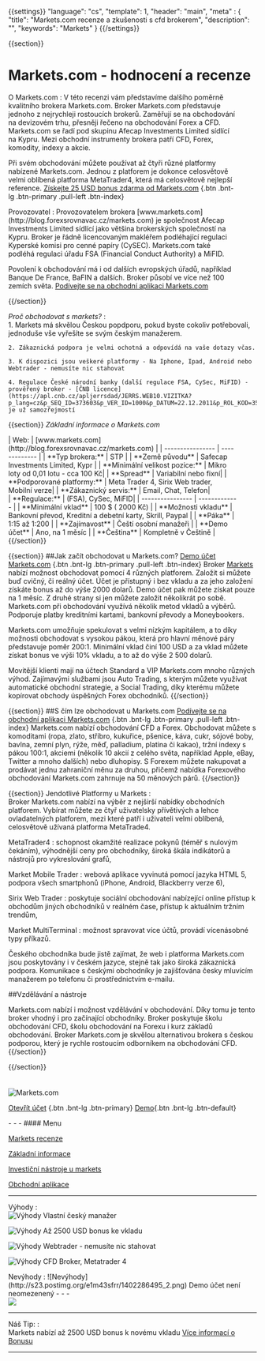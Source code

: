 {{settings}}
  "language": "cs",
  "template": 1,
  "header": "main",
  "meta" : {
    "title": "Markets.com recenze a zkušenosti s cfd brokerem",
    "description": "",
    "keywords": "Markets"
  }
{{/settings}}
<span itemprop="reviewRating" itemscope itemtype="http://schema.org/Rating">
  <meta itemprop="worstRating" content="1"/>
  <meta itemprop="ratingValue" content="85"/>
  <meta itemprop="bestRating" content="100"/>
</span>
<meta itemprop="itemreviewed" content="Markets.com">
<meta itemprop="author" content="ForexSrovnávač.cz">

<div class="row">
<div class="col-md-9" role="main" markdown="1">

{{section}}

# Markets.com - hodnocení a recenze
<div class="row" style="width:92%">
  <div class="col-md-6" markdown="1">
O Markets.com
:    
V této recenzi vám představíme dalšího poměrně kvalitního brokera Markets.com. Broker Markets.com představuje jednoho z nejrychleji rostoucích brokerů. Zaměřují se na obchodování na devizovém trhu, přesněji řečeno na obchodování Forex a CFD. Markets.com se řadí pod skupinu Afecap Investments Limited sídlící na Kypru. Mezi obchodní instrumenty brokera patří CFD, Forex, komodity, indexy a akcie. 

Při svém obchodování můžete používat až čtyři různé platformy nabízené Markets.com. Jednou z platforem je dokonce celosvětově velmi oblíbená platforma MetaTrader4, která má celosvětově nejlepší reference.
[Získejte 25 USD bonus zdarma od Markets.com](http://blog.forexsrovnavac.cz/markets.com "Registrace") {.btn .bnt-lg .btn-primary .pull-left .btn-index}
  

</div>
  <div class="col-md-6" markdown="1">
Provozovatel
:    
Provozovatelem brokera [www.markets.com](http://blog.forexsrovnavac.cz/markets.com) je společnost Afecap Investments Limited sídlící jako většina brokerských společností na Kypru. Broker je řádně licencovaným makléřem podléhající regulaci Kyperské komisi pro cenné papíry (CySEC). Markets.com také podléhá regulaci úřadu FSA (Financial Conduct Authority) a MiFID. 

Povolení k obchodování má i od dalších evropských úřadů, například Banque De France, BaFIN a dalších. Broker působí ve více než 100 zemích světa.
[Podívejte se na obchodní aplikaci Markets.com](http://blog.forexsrovnavac.cz/markets.com "Registrace")

</div>
</div>


{{/section}}


*Proč obchodovat s markets?*
:    
    1. Markets má skvělou Českou popdporu, pokud byste cokoliv potřebovali, jednoduše vše vyřešíte se svým českým manažerem. 

    2. Zákaznická podpora je velmi ochotná a odpovídá na vaše dotazy včas.
    
    3. K dispozici jsou veškeré platformy - Na Iphone, Ipad, Android nebo Webtrader - nemusíte nic stahovat

    4. Regulace České národní banky (další regulace FSA, CySec, MiFID) - prověřený broker - [ČNB licence](https://apl.cnb.cz/apljerrsdad/JERRS.WEB10.VIZITKA?p_lang=cz&p_SEQ_ID=373603&p_VER_ID=1000&p_DATUM=22.12.2011&p_ROL_KOD=35) je už samozřejmostí

{{section}}
*Základní informace o Markets.com*
<div class="row" style="width:92%">
  <div class="col-md-6" markdown="1">
| Web:     |   [www.markets.com](http://blog.forexsrovnavac.cz/markets.com) |
| ---------------- | ------------- |
| **Typ brokera:**   | STP  |
| **Země původu**   | Safecap Investments Limited, Kypr  |
| **Minimální velikost pozice:** | Mikro loty od 0,01 lotu - cca 100 Kč|
| **Spread** | Variabilní nebo fixní|
| **Podporované platformy:**  | Meta Trader 4, Sirix Web trader, Mobilní verze|
| **Zákaznický servis:**  | Email, Chat, Telefon|
  </div>
  <div class="col-md-6" markdown="1">
| **Regulace:**  | (FSA), CySec, MiFID|
| ---------------- | ------------- |
| **Minimální vklad**  | 100 $ ( 2000 Kč) |
| **Možnosti vkladu**  | Bankovní převod, Kreditní a debetní karty, Skrill, Paypal |
| **Páka**  |  1:15 až 1:200 |
| **Zajímavost**  | Čeští osobní manažeři |
| **Demo účet**  | Ano, na 1 měsíc |
| **Čeština**  | Kompletně v Češtině |

</div>
</div>
{{/section}}

{{section}}
##Jak začít obchodovat u Markets.com?
[Demo účet Markets.com](http://blog.forexsrovnavac.cz/markets.com "Registrace") {.btn .bnt-lg .btn-primary .pull-left .btn-index}
Broker [Markets](http://blog.forexsrovnavac.cz/markets.com) nabízí možnost obchodovat pomocí 4 různých platforem. Založit si můžete buď cvičný, či reálný účet. Účet je přístupný i bez vkladu a za jeho založení získáte bonus až do výše 2000 dolarů. Demo účet pak můžete získat pouze na 1 měsíc. Z druhé strany si jen můžete založit několikrát po sobě. Markets.com při obchodování využívá několik metod vkladů a výběrů. Podporuje platby kreditními kartami, bankovní převody a Moneybookers. 

Markets.com umožňuje spekulovat s velmi nízkým kapitálem, a to díky možnosti obchodovat s vysokou pákou, která pro hlavní měnové páry představuje poměr 200:1. Minimální vklad činí 100 USD a za vklad můžete získat bonus ve výši 10% vkladu, a to až do výše 2 500 dolarů. 

Movitější klienti mají na účtech Standard a VIP Markets.com mnoho různých výhod. Zajímavými službami jsou Auto Trading, s kterým můžete využívat automatické obchodní strategie, a Social Trading, díky kterému můžete kopírovat obchody úspěšných Forex obchodníků.
{{/section}}

{{section}}
##S čím lze obchodovat u Markets.com
[Podívejte se na obchodní aplikaci Markets.com](http://blog.forexsrovnavac.cz/markets.com "Registrace") {.btn .bnt-lg .btn-primary .pull-left .btn-index}
Markets.com nabízí obchodování CFD a Forex. Obchodovat můžete s komoditami (ropa, zlato, stříbro, kukuřice, pšenice, káva, cukr, sójové boby, bavlna, zemní plyn, rýže, měď, palladium, platina či kakao), tržní indexy s pákou 100:1, akciemi (několik 10 akcií z celého světa, například Apple, eBay, Twitter a mnoho dalších) nebo dluhopisy.
S Forexem můžete nakupovat a prodávat jednu zahraniční měnu za druhou, přičemž nabídka Forexového obchodování Markets.com zahrnuje na 50 měnových párů.
{{/section}}

{{section}}
Jendotlivé Platformy u Markets
:   
Broker Markets.com nabízí na výběr z nejširší nabídky obchodních platforem. Vybírat můžete ze čtyř uživatelsky přívětivých a lehce ovladatelných platforem, mezi které patří i uživateli velmi oblíbená, celosvětově užívaná platforma MetaTrade4.

MetaTrader4
:    schopnost okamžité realizace pokynů (téměř s nulovým čekáním), výhodnější ceny pro obchodníky, široká škála indikátorů a nástrojů pro vykreslování grafů,

Market Mobile Trader
:    webová aplikace vyvinutá pomocí jazyka HTML 5, podpora všech smartphonů (iPhone, Android, Blackberry verze 6),

Sirix Web Trader
:   poskytuje sociální obchodování nabízející online přístup k obchodům jiných obchodníků v reálném čase, přístup k aktuálním tržním trendům,

Market MultiTerminal
:   možnost spravovat více účtů, provádí vícenásobné typy příkazů. 


Českého obchodníka bude jistě zajímat, že web i platforma Markets.com jsou poskytovány i v českém jazyce, stejně tak jako široká zákaznická podpora. Komunikace s českými obchodníky je zajišťována česky mluvícím manažerem po telefonu či prostřednictvím e-mailu.


##Vzdělávání a nástroje

Markets.com nabízí i možnost vzdělávání v obchodování. Díky tomu je tento broker vhodný i pro začínající obchodníky. Broker poskytuje školu obchodování CFD, školu obchodování na Forexu i kurz základů obchodování.
Broker Markets.com je skvělou alternativou brokera s českou podporou, který je rychle rostoucím odborníkem na obchodování CFD.
{{/section}}

{{/section}}



</div>
<div class="col-md-3" markdown="1">
<div class="well" markdown="1" style="margin-top: 2.5em">
  

![Markets.com](http://blog.forexsrovnavac.cz/wp-content/uploads/2014/10/markets-logo.jpg) 

[Otevřít účet](http://blog.forexsrovnavac.cz/markets.com "Registrace") {.btn .bnt-lg .btn-primary} [Demo](http://blog.forexsrovnavac.cz/markets.com "Demo účet"){.btn .bnt-lg .btn-default}
</div>
<div class="container-fluid" markdown="1">
- - -
#### Menu

[Markets recenze](http://forexsrovnavac.cz/markets-com-recenze#section-1)

[Základní informace](http://forexsrovnavac.cz/markets-com-recenze#section-2)

[Investiční nástroje u markets](http://forexsrovnavac.cz/markets-com-recenze#section-3)

[Obchodní aplikace](http://forexsrovnavac.cz/markets-com-recenze#section-4)

- - -
Výhody
:   
![Výhody](http://s28.postimg.org/lj87xfcyh/1402286470_1.png)     Vlastní český manažer

![Výhody](http://s28.postimg.org/lj87xfcyh/1402286470_1.png)     Až 2500 USD bonus ke vkladu

![Výhody](http://s28.postimg.org/lj87xfcyh/1402286470_1.png)     Webtrader - nemusíte nic stahovat

![Výhody](http://s28.postimg.org/lj87xfcyh/1402286470_1.png)     CFD Broker, Metatrader 4

</div>
<div class="container-fluid" markdown="1">
Nevýhody
:   
![Nevýhody](http://s23.postimg.org/e1m43sfrr/1402286495_2.png)     Demo účet není neomezenený
- - -
</div>
<div class="container-fluid" markdown="1">
<a href="http://blog.forexsrovnavac.cz/markets.com" alt="Demo účet" target="_blank">
 <img src="http://blog.forexsrovnavac.cz/wp-content/uploads/2014/10/informace.png" width="" height=""/>

</a>

- - -
Náš Tip:
:    
Markets nabízí až 2500 USD bonus k novému vkladu [Více informací o Bonusu](http://blog.forexsrovnavac.cz/markets.com)
- - -

</div>
</div>
</div>

